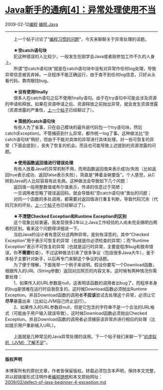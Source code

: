 <!DOCTYPE html>
<html xmlns="http://www.w3.org/1999/xhtml" xml:lang="zh-CN">
<head>
<meta http-equiv="Content-Type" content="text/html; charset=utf-8" />
<meta name="generator" content="Python script by program.think@gmail.com" />
<meta name="provider" content="program-think.blogspot.com" />
<link type="text/css" rel="stylesheet" href="../../css/program-think.css" />
<title>Java新手的通病[4]：异常处理使用不当 - 编程随想的博客</title>
</head>
<body>
<div id="main" style="width:100%;">
<h1><a href="../../index.md" title="回到首页">Java新手的通病[4]：异常处理使用不当</a></h1>
<div class="post-info"><span class="date-header">2009-02-12</span><a href="../../tags/E7BC96E7A88B.md" class="tag">编程</a> <a href="../../tags/E7BC96E7A88B.Java.md" class="tag">编程.Java</a> </div>
<hr>
<div class="post">
　　上一个帖子讨论了“<a href="../../2009/02/defect-of-java-beginner-3-code-style.md">编程习惯的问题</a>”，今天来聊聊关于异常处理的话题。<!--program-think--><br /><br />　　★<b>空catch语句块</b><br />　　犯这种错误的人比较少，一般发生在刚学会Java或者刚参加工作不久的人身上。<br />　　所谓“空catch语句块”就是在catch语句块中没有对异常作任何log处理，导致异常信息被丢弃掉。一旦程序不能正确运行，由于查不到任何log信息，只好从头看代码，靠肉眼找bug。<br /><br />　　★<b>没有使用finally</b><br />　　很多人在catch语句之后不使用finally语句。由于在try语句中可能会涉及资源的申请和释放。如果在资源申请之后、资源释放之前抛出异常，就会发生资源泄露（资源泄露的严重性，<a href="../../2009/02/defect-of-java-beginner-3-code-style.md#gc">上一个帖子</a>已经聊过了）。<br /><br />　　★<b>笼统的catch语句块</b><br />　　有些人为了省事，只在自己模块的最外层代码包一个try语句块，然后catch(Exception)。不管捕获到什么异常，都作统一log了事。这种做法比“空catch语句块”稍好，但由于不能对具体的异常进行具体处理，对一些可恢复的异常（下面会提到），丧失了恢复的机会。而且也可能导致上述提到的资源泄露的问题。<br /><br />　　★<b>使用函数返回值进行错误处理</b><br />　　有些人放着Java的异常机制不用，而用函数返回值来表示成功/失败（比如返回true表示成功、返回false表示失败），简直是“捧着金碗要饭”。个人感觉，从C转到Java的人比较容易有此毛病。这种做法会导致如下几个问题：<br />　　返回值一般用整数值或布尔值表示，传递的信息过于简陋；<br />　　一旦调用者忽略了错误返回码，就会导致和“空catch语句块”类似的问题；<br />　　对同一个函数的多处调用，都需要对返回值进行重复判断，导致代码冗余（代码冗余的坏处，<a href="../../2009/02/defect-of-java-beginner-3-code-style.md#copy_and_paste">上一个帖子</a>也已经聊过了）。<br /><br />　　★<b>不清楚Checked Exception和Runtime Exception的区别</b><br />　　这个现象比较普遍，我发现很多2年以上Java工作经验的人尚未完全搞明白两者的区别。看来这个问题得详细说一下。<br />　　当初Java的设计者有意区分这两种异常，是别有深意的。其中“Checked Exception”用于表示可恢复的异常（也就是你必须检查的异常）；而“Runtime Exception”表示不可恢复的异常（也就是运行时异常，主要是程序bug和致命错误，你<b>不需要</b>检查）。不过这种做法引来了很多争议（包括很多Java大牛），鉴于本帖子主要针对新手，以后再专门来聊这个争议的话题。<br />　　为了便于理解，下面我举一个例子来说明。假设你要写一个Download函数，根据传入的URL（String参数）返回对应网页的内容文本。这时候有两种情况你需要处理：<br />　　1、如果传入的URL参数是null，这表明该函数的调用者出bug了，而程序本身的bug是很难在运行时自我恢复的。这时候Download函数必须抛出Runtime Exception。并且Download函数的调用者<b>不应该</b>尝试去处理这个异常，必须让它<b>尽早</b>暴露出来（比如让JVM自己终止运行）。<br />　　2、如果传入的URL参数非null，但是它包含的字符串不是一个合法的URL格式（可能由于用户输入错误导致）。这时候Download函数必须抛出Checked Exception。并且Download函数的调用者必须捕获该异常并进行相应的处理（比如提示用户重新输入URL）。<br /><br />　　上面就是几种常见的Java异常处理的误用。下一个帖子我们来聊一下“<a href="../../2009/05/defect-of-java-beginner-5-jvm.md">对虚拟机（JVM）了解不足</a>”。<div class="blogger-post-footer">
</div>
<hr>
<div class="copyright">
<h4>版权声明</h4>
本博客所有的原创文章，作者皆保留版权。转载必须包含本声明，保持本文完整，并以超链接形式注明作者<a href="mailto:program.think@gmail.com">编程随想</a>和本文原始网址：<br>
<a href="2009/02/defect-of-java-beginner-4-exception.md">2009/02/defect-of-java-beginner-4-exception.md</a>
</div>
</div>
</body>
</html>
